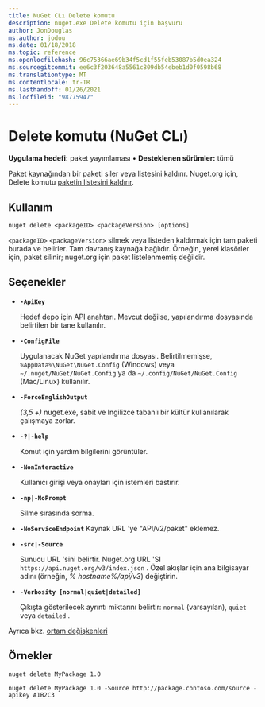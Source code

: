 ```yaml
---
title: NuGet CLı Delete komutu
description: nuget.exe Delete komutu için başvuru
author: JonDouglas
ms.author: jodou
ms.date: 01/18/2018
ms.topic: reference
ms.openlocfilehash: 96c75366ae69b34f5cd1f55feb53087b5d0ea324
ms.sourcegitcommit: ee6c3f203648a5561c809db54ebeb1d0f0598b68
ms.translationtype: MT
ms.contentlocale: tr-TR
ms.lasthandoff: 01/26/2021
ms.locfileid: "98775947"
---
```

# <a name="delete-command-nuget-cli"></a>Delete komutu (NuGet CLı)

**Uygulama hedefi:** paket yayımlaması &bullet; **Desteklenen sürümler:** tümü

Paket kaynağından bir paketi siler veya listesini kaldırır. Nuget.org için, Delete komutu [paketin listesini kaldırır](../../nuget-org/policies/deleting-packages.md).

## <a name="usage"></a>Kullanım

```cli
nuget delete <packageID> <packageVersion> [options]
```

`<packageID>` `<packageVersion>` silmek veya listeden kaldırmak için tam paketi burada ve belirler. Tam davranış kaynağa bağlıdır. Örneğin, yerel klasörler için, paket silinir; nuget.org için paket listelenmemiş değildir.

## <a name="options"></a>Seçenekler

- **`-ApiKey`**

  Hedef depo için API anahtarı. Mevcut değilse, yapılandırma dosyasında belirtilen bir tane kullanılır.

- **`-ConfigFile`**

  Uygulanacak NuGet yapılandırma dosyası. Belirtilmemişse, `%AppData%\NuGet\NuGet.Config` (Windows) veya `~/.nuget/NuGet/NuGet.Config` ya da `~/.config/NuGet/NuGet.Config` (Mac/Linux) kullanılır.

- **`-ForceEnglishOutput`**

  *(3,5 +)* nuget.exe, sabit ve Ingilizce tabanlı bir kültür kullanılarak çalışmaya zorlar.

- **`-?|-help`**

  Komut için yardım bilgilerini görüntüler.

- **`-NonInteractive`**

  Kullanıcı girişi veya onayları için istemleri bastırır.

 - **`-np|-NoPrompt`**

   Silme sırasında sorma.

 - **`-NoServiceEndpoint`** Kaynak URL 'ye "API/v2/paket" eklemez.

- **`-src|-Source`**

  Sunucu URL 'sini belirtir. Nuget.org URL 'SI `https://api.nuget.org/v3/index.json` . Özel akışlar için ana bilgisayar adını (örneğin, *% hostname%/api/v3*) değiştirin.

- **`-Verbosity [normal|quiet|detailed]`**

  Çıkışta gösterilecek ayrıntı miktarını belirtir: `normal` (varsayılan), `quiet` veya `detailed` .

Ayrıca bkz. [ortam değişkenleri](cli-ref-environment-variables.md)

## <a name="examples"></a>Örnekler

```cli
nuget delete MyPackage 1.0

nuget delete MyPackage 1.0 -Source http://package.contoso.com/source -apikey A1B2C3
```
